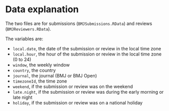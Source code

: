 # Data explanation

The two files are for submissions (`BMJSubmissions.RData`) and reviews (`BMJReviewers.RData`).

The variables are:
* `local.date`, the date of the submission or review in the local time zone
* `local.hour`, the hour of the submission or review in the local time zone (0 to 24)
* `window`, the weekly window
* `country`, the country
* `journal`, the journal (BMJ or BMJ Open)
* `timezoneId`, the time zone
* `weekend`, if the submission or review was on the weekend
* `late.night`, if the submission or review was during the early morning or late night
* `holiday`, if the submission or review was on a national holiday
